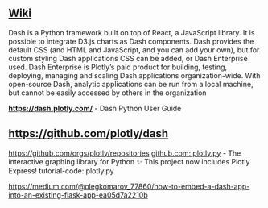 ## [Wiki](https://en.wikipedia.org/wiki/Plotly#Dash)               
Dash is a Python framework built on top of React, a JavaScript library. 
It is possible to integrate D3.js charts as Dash components. 
Dash provides the default CSS (and HTML and JavaScript, and you can add your own), but for custom styling Dash applications CSS can be added, or Dash Enterprise used.
Dash Enterprise is Plotly’s paid product for building, testing, deploying, managing and scaling Dash applications organization-wide.
 With open-source Dash, analytic applications can be run from a local machine, but cannot be easily accessed by others in the organization

**https://dash.plotly.com/** - Dash Python User Guide                  

## https://github.com/plotly/dash
https://github.com/orgs/plotly/repositories
[github.com: plotly.py](https://github.com/plotly/plotly.py) - The interactive graphing library for Python ✨ This project now includes Plotly Express!
tutorial-code: plotly.py

 https://medium.com/@olegkomarov_77860/how-to-embed-a-dash-app-into-an-existing-flask-app-ea05d7a2210b
